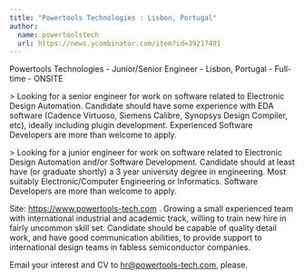 ```yaml
---
title: "Powertools Technologies : Lisbon, Portugal"
author:
  name: powertoolstech
  url: https://news.ycombinator.com/item?id=39217491
---
```

Powertools Technologies - Junior&#x2F;Senior Engineer - Lisbon, Portugal - Full-time - ONSITE

&gt; Looking for a senior engineer for work on software related to Electronic Design Automation. Candidate should have some experience with EDA software (Cadence Virtuoso, Siemens Calibre, Synopsys Design Compiler, etc), ideally including plugin development. Experienced Software Developers are more than welcome to apply.

&gt; Looking for a junior engineer for work on software related to Electronic Design Automation and&#x2F;or Software Development. Candidate should at least have (or graduate shortly) a 3 year university degree in engineering. Most suitably Electronic&#x2F;Computer Engineering or Informatics. Software Developers are more than welcome to apply.

Site: <a href="https:&#x2F;&#x2F;www.powertools-tech.com" rel="nofollow">https:&#x2F;&#x2F;www.powertools-tech.com</a> . Growing a small experienced team with international industrial and academic track, willing to train new hire in fairly uncommon skill set. Candidate should be capable of quality detail work, and have good communication abilities, to provide support to international design teams in fabless semiconductor companies.

Email your interest and CV to hr@powertools-tech.com, please.
